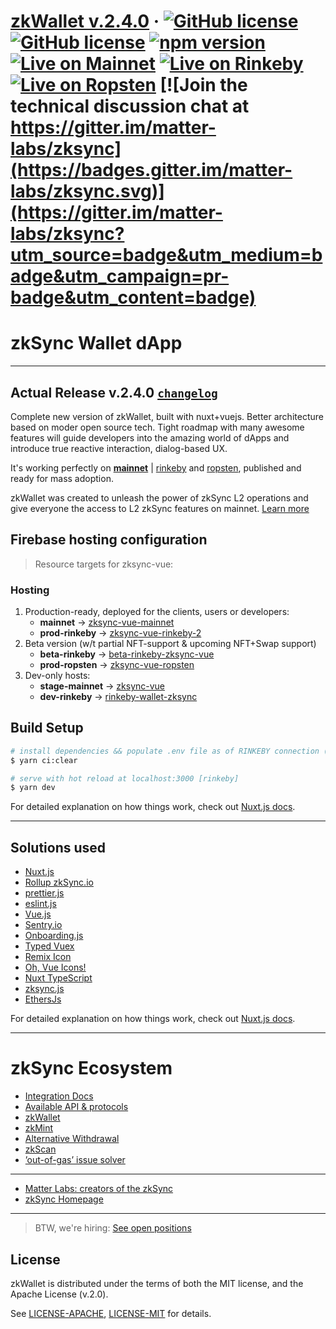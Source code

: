 # [zkWallet v.2.4.0](https://wallet.zksync.io/)  &middot; [![GitHub license](https://img.shields.io/badge/license-MIT-blue.svg)](https://github.com/matter-labs/zksync-wallet/blob/master/LICENSE-MIT) [![GitHub license](https://img.shields.io/badge/license-Apache%202-blue)](https://github.com/matter-labs/zksync-wallet/blob/master/LICENSE-MIT) [![npm version](https://img.shields.io/npm/v/zksync.svg?style=flat)](https://www.npmjs.com/package/zksync) [![Live on Mainnet](https://img.shields.io/badge/wallet-Live%20on%20Mainnet-blue)](https://wallet.zksync.io) [![Live on Rinkeby](https://img.shields.io/badge/wallet-Live%20on%20Rinkeby-blue)](https://rinkeby.zksync.io) [![Live on Ropsten](https://img.shields.io/badge/wallet-Live%20on%20Ropsten-blue)](https://ropsten.zksync.io) [![Join the technical discussion chat at https://gitter.im/matter-labs/zksync](https://badges.gitter.im/matter-labs/zksync.svg)](https://gitter.im/matter-labs/zksync?utm_source=badge&utm_medium=badge&utm_campaign=pr-badge&utm_content=badge)


# zkSync Wallet dApp

---

## Actual Release v.2.4.0 [`changelog`](https://github.com:matter-labs/zksync-wallet-vue/CHANGELOG.MD)

Complete new version of zkWallet, built with nuxt+vuejs.
Better architecture based on moder open source tech. Tight roadmap with many awesome features will guide developers into the amazing world of dApps and introduce true reactive 
interaction, dialog-based UX.
 
It's working perfectly on [**mainnet**](https://wallet.zksync.io) | [rinkeby](https://rinkeby.zksync.io) and [ropsten](https://ropsten.zksync.io), published and ready for mass adoption.

zkWallet was created to unleash the power of zkSync L2 operations and give everyone the access to L2 zkSync features on mainnet. [Learn more](https://zksync.io/)

## Firebase hosting configuration

> Resource targets for zksync-vue:

### Hosting

  1) Production-ready, deployed for the clients, users or developers:
     * **mainnet** → [zksync-vue-mainnet](https://wallet.zksync.io)
     * **prod-rinkeby** → [zksync-vue-rinkeby-2](https://rinkeby.zksync.io)
  2) Beta version (w/t partial NFT-support & upcoming NFT+Swap support)
     * **beta-rinkeby** → [beta-rinkeby-zksync-vue](https://wallet-rinkeby-beta.zksync.dev)
     * **prod-ropsten** → [zksync-vue-ropsten](https://ropsten.zksync.io)
  3) Dev-only hosts: 
     * **stage-mainnet** → [zksync-vue](https://stage.zksync.io)
     * **dev-rinkeby** → [rinkeby-wallet-zksync](https://rinkeby-wallet-zksync.web.app/)


## Build Setup

``` bash
# install dependencies && populate .env file as of RINKEBY connection (clear install)
$ yarn ci:clear

# serve with hot reload at localhost:3000 [rinkeby]
$ yarn dev
```

For detailed explanation on how things work, check out [Nuxt.js docs](https://nuxtjs.org).

---

## Solutions used

- [Nuxt.js](https://nuxtjs.org)
- [Rollup zkSync.io](https://zksync.io)
- [prettier.js](https://prettier.io)
- [eslint.js](https://eslint.org/)
- [Vue.js](https://vuejs.org)
- [Sentry.io](https://sentry.io)
- [Onboarding.js](https://github.com/matter-labs-forks/onboard)
- [Typed Vuex](https://typed-vuex.roe.dev/)
- [Remix Icon](https://remixicon.com/)
- [Oh, Vue Icons!](https://oh-vue-icons.netlify.app)
- [Nuxt TypeScript](https://typescript.nuxtjs.org/)
- [zksync.js](https://zksync.io/api/sdk/js/tutorial.html)
- [EthersJs](https://docs.ethers.io/v5/)

For detailed explanation on how things work, check out [Nuxt.js docs](https://nuxtjs.org).

---

# zkSync Ecosystem

- [Integration Docs](https://zksync.io/dev)
- [Available API & protocols](https://zksync.io/api/)
- [zkWallet](https://wallet.zksync.io/)
- [zkMint](https://mint.zksync.dev/)
- [Alternative Withdrawal](https://withdraw.zksync.io/)
- [zkScan](https://zkscan.io/)
- [’out-of-gas’ issue solver ](https://withdraw.zksync.io/)

---

- [Matter Labs: creators of the zkSync](https://matter-labs.io)
- [zkSync Homepage](https://zksync.io)

---
> BTW, we're hiring: [See open positions](https://matter-labs.io/#jobs)

## License

zkWallet is distributed under the terms of both the MIT license, and the Apache License (v.2.0).

See [LICENSE-APACHE](LICENSE-APACHE), [LICENSE-MIT](LICENSE-MIT) for details.
